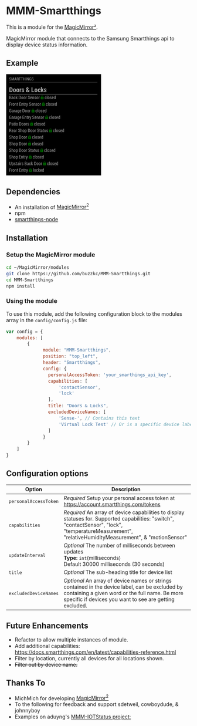 # MMM-Smartthings

This is a module for the [MagicMirror²](https://github.com/MichMich/MagicMirror/).

MagicMirror module that connects to the Samsung Smartthings api to display device status information.

## Example

![](./images/MMM-Smarthings.png)

## Dependencies

* An installation of [MagicMirror<sup>2</sup>](https://github.com/MichMich/MagicMirror)
* npm
* [smartthings-node](https://www.npmjs.com/package/smartthings-node)

## Installation
### Setup the MagicMirror module
```bash
cd ~/MagicMirror/modules
git clone https://github.com/buzzkc/MMM-Smartthings.git
cd MMM-Smartthings
npm install
```

### Using the module

To use this module, add the following configuration block to the modules array in the `config/config.js` file:
```js
var config = {
    modules: [
        {
              module: "MMM-Smartthings",
              position: "top_left",
              header: "Smartthings",
              config: {
                personalAccessToken: 'your_smarthings_api_key',
                capabilities: [
                    'contactSensor',
                    'lock'
                ],
                title: "Doors & Locks",
                excludedDeviceNames: [
                    'Sense-', // Contains this text
                    'Virtual Lock Test' // Or is a specific device label
                ]
              }
        }
    ]
}
```

## Configuration options

| Option                | Description
|-----------------      |-----------
| `personalAccessToken` | *Required* Setup your personal access token at https://account.smartthings.com/tokens
| `capabilities`        | *Required* An array of device capabilities to display statuses for. Supported capabilities: "switch", "contactSensor", "lock", "temperatureMeasurement", "relativeHumidityMeasurement", & "motionSensor"
| `updateInterval`      | *Optional* The number of milliseconds between updates<br>**Type:** `int`(milliseconds) <br>Default 30000 milliseconds (30 seconds)
| `title`               | *Optional* The sub-heading title for device list
| `excludedDeviceNames` | *Optional* An array of device names or strings contained in the device label, can be excluded by containing a given word or the full name. Be more specific if devices you want to see are getting excluded.



## Future Enhancements
* Refactor to allow multiple instances of module.
* Add additional capabilities: https://docs.smartthings.com/en/latest/capabilities-reference.html
* Filter by location, currently all devices for all locations shown.
* ~~Filter out by device name.~~


## Thanks To
* MichMich for developing [MagicMirror<sup>2</sup>](https://github.com/MichMich/MagicMirror)
* To the following for feedback and support sdetweil, cowboydude, & johnnyboy
* Examples on aduyng's [MMM-IOTStatus project:](https://github.com/aduyng/MMM-IOTStatus)

